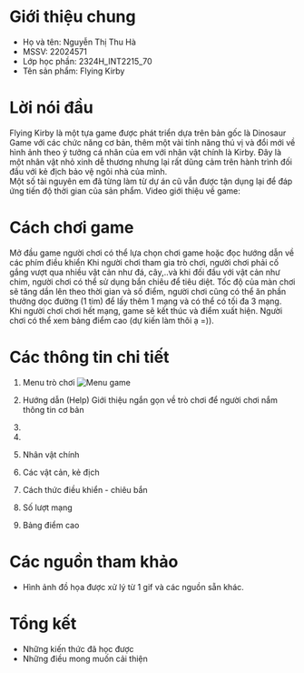 # Giới thiệu chung
- Họ và tên: Nguyễn Thị Thu Hà
- MSSV: 22024571
- Lớp học phần: 2324H_INT2215_70
- Tên sản phẩm: Flying Kirby
  
# Lời nói đầu
Flying Kirby là một tựa game được phát triển dựa trên bản gốc là Dinosaur Game với các chức năng cơ bản, thêm một vài tính năng thú vị và đổi mới về hình ảnh theo ý tưởng cá nhân của em với nhân vật chính là Kirby. Đây là một nhân vật nhỏ xinh dễ thương nhưng lại rất dũng cảm trên hành trình đối đầu với kẻ địch bảo vệ ngôi nhà của mình.    
Một số tài nguyên em đã từng làm từ dự án cũ vẫn được tận dụng lại để đáp ứng tiến độ thời gian của sản phẩm.
Video giới thiệu về game:

# Cách chơi game 
Mở đầu game người chơi có thể lựa chọn chơi game hoặc đọc hướng dẫn về các phím điều khiển
Khi người chơi tham gia trò chơi, người chơi phải cố gắng vượt qua nhiều vật cản như đá, cây,..và khi đối đầu với vật cản như chim, người chơi có thể sử dụng bắn chiêu để tiêu diệt. Tốc độ của màn chơi sẽ tăng dần lên theo thời gian và số điểm, người chơi cũng có thể ăn phần thưởng dọc đường (1 tim) để lấy thêm 1 mạng và có thể có tối đa 3 mạng. 
Khi người chơi chơi hết mạng, game sẽ kết thúc và điểm xuất hiện. Người chơi có thể xem bảng điểm cao (dự kiến làm thôi ạ =)).

# Các thông tin chi tiết 
1. Menu trò chơi
   ![Menu game](https://drive.google.com/file/d/1Wri-Uw9YE9zfl6PQC7vcooZJ-SwjUdqG/view?usp=sharing)
3. Hướng dẫn (Help)
   Giới thiệu ngắn gọn về trò chơi để người chơi nắm thông tin cơ bản
4. 
5. 
6. Nhân vật chính
   
7. Các vật cản, kẻ địch
8. Cách thức điều khiển - chiêu bắn
9. Số lượt mạng
10. Bảng điểm cao

# Các nguồn tham khảo 
- Hình ảnh đồ họa được xử lý từ 1 gif và các nguồn sẵn khác.
  
# Tổng kết 
- Những kiến thức đã học được
- Những điều mong muốn cải thiện 
